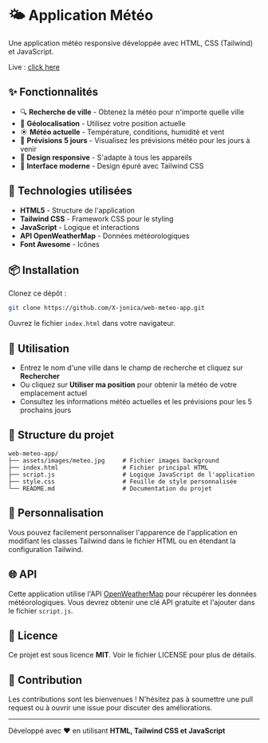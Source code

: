 # 🌤️ Application Météo

Une application météo responsive développée avec HTML, CSS (Tailwind) et JavaScript.

Live : [click here](https://x-jonica.github.io/web-meteo-app/)

## ✨ Fonctionnalités

- 🔍 **Recherche de ville** - Obtenez la météo pour n'importe quelle ville
- 📍 **Géolocalisation** - Utilisez votre position actuelle
- ☀️ **Météo actuelle** - Température, conditions, humidité et vent
- 📅 **Prévisions 5 jours** - Visualisez les prévisions météo pour les jours à venir
- 📱 **Design responsive** - S'adapte à tous les appareils
- 🎨 **Interface moderne** - Design épuré avec Tailwind CSS

## 🚀 Technologies utilisées

- **HTML5** - Structure de l'application
- **Tailwind CSS** - Framework CSS pour le styling
- **JavaScript** - Logique et interactions
- **API OpenWeatherMap** - Données météorologiques
- **Font Awesome** - Icônes

## 📦 Installation

Clonez ce dépôt :

```bash
git clone https://github.com/X-jonica/web-meteo-app.git
```

Ouvrez le fichier `index.html` dans votre navigateur.

## 🎯 Utilisation

- Entrez le nom d'une ville dans le champ de recherche et cliquez sur **Rechercher**
- Ou cliquez sur **Utiliser ma position** pour obtenir la météo de votre emplacement actuel
- Consultez les informations météo actuelles et les prévisions pour les 5 prochains jours


## 📝 Structure du projet

```
web-meteo-app/
├── assets/images/meteo.jpg     # Fichier images background
├── index.html                  # Fichier principal HTML
├── script.js                   # Logique JavaScript de l'application
├── style.css                   # Feuille de style personnalisée 
└── README.md                   # Documentation du projet
```

## 🔧 Personnalisation

Vous pouvez facilement personnaliser l'apparence de l'application en modifiant les classes Tailwind dans le fichier HTML ou en étendant la configuration Tailwind.

## 🌐 API

Cette application utilise l'API [OpenWeatherMap](https://openweathermap.org/api) pour récupérer les données météorologiques.
Vous devrez obtenir une clé API gratuite et l'ajouter dans le fichier `script.js`.

## 📄 Licence

Ce projet est sous licence **MIT**. Voir le fichier LICENSE pour plus de détails.

## 🤝 Contribution

Les contributions sont les bienvenues !
N'hésitez pas à soumettre une pull request ou à ouvrir une issue pour discuter des améliorations.

---

Développé avec ❤️ en utilisant **HTML, Tailwind CSS et JavaScript**
